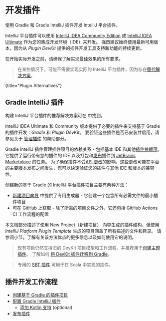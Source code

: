 <!-- Copyright 2000-2023 JetBrains s.r.o. and contributors. Use of this source code is governed by the Apache 2.0 license. -->

# 开发插件

<link-summary>使用 Gradle 和 Gradle IntelliJ 插件开发 IntelliJ 平台插件。</link-summary>

IntelliJ 平台插件可以使用 [IntelliJ IDEA Community Edition](https://www.jetbrains.com/idea/download/) 或 [IntelliJ IDEA Ultimate](https://www.jetbrains.com/idea/download/) 作为您的集成开发环境（IDE）来开发。
强烈建议始终使用最新可用版本，因为从 _Plugin DevKit_ 提供的插件开发工具支持新功能的持续更新。

在开始实际开发之前，请确保了解实现最佳效果的所有要求[](plugin_user_experience.md)。

> 在某些情况下，可能不需要实现实际的 IntelliJ 平台插件，因为存在[替代解决方案](plugin_alternatives.md)。
>
{title="Plugin Alternatives"}

## Gradle IntelliJ 插件

构建 IntelliJ 平台插件的推荐解决方案可在 [](tools_gradle_intellij_plugin.md) 中找到。

IntelliJ IDEA Ultimate 和 Community 版本提供了必要的插件来支持基于 Gradle 的插件开发：_Gradle_ 和 _Plugin DevKit_。
要验证这些插件是否已安装并启用，请参见关于 [管理插件](https://www.jetbrains.com/help/idea/managing-plugins.html) 的帮助部分。

<include from="snippets.md" element-id="pluginDevKitAvailability"/>

Gradle IntelliJ 插件管理插件项目的依赖关系 - 包括基本 IDE 和其他[插件依赖项](plugin_dependencies.md)。
它提供了运行带有您的插件的 IDE 以及打包和[发布](publishing_plugin.md#使用Gradle发布插件)插件到 [JetBrains Marketplace](https://plugins.jetbrains.com) 的任务。
为了确保插件不受[API 更改](api_changes_list.md)的影响，这些更改可能在平台的主要版本发布之间发生，您可以快速验证您的插件与其他 IDE 和版本的兼容性。

创建新的基于 Gradle 的 IntelliJ 平台插件项目主要有两种方法：
- [新建项目向导](https://www.jetbrains.com/help/idea/new-project-wizard.html) 中提供了专用生成器 - 它创建一个包含所有必需文件的最小插件项目
- [](plugin_github_template.md) 可在 GitHub 上获取 - 除了所需的项目文件之外，它还包括 GitHub Actions CI 工作流程的配置

本文档部分描述了使用 <control>New Project（新建项目）</control> 向导生成的插件结构，但使用 _IntelliJ Platform Plugin Template_ 生成的项目涵盖了所有描述的文件和目录。
请参阅[](plugin_github_template.md)小节，了解有关该方法优点的更多信息以及如何使用它的说明。

> 现有项目仍然支持旧的 DevKit 项目模型和工作流程，并推荐用于[创建主题插件](developing_themes.md)。
> 了解如何 [将 DevKit 插件迁移到 Gradle](migrating_plugin_devkit_to_gradle.md)。
>

> 专用的 [SBT 插件](https://github.com/JetBrains/sbt-idea-plugin) 可用于在 Scala 中实现的插件。
>

## 插件开发工作流程

* [创建基于 Gradle 的插件项目](creating_plugin_project.md)
* [配置 Gradle IntelliJ 插件](configuring_plugin_project.md)
  * [添加 Kotlin 支持](using_kotlin.md) (optional)
* [发布插件](publishing_plugin.md)

